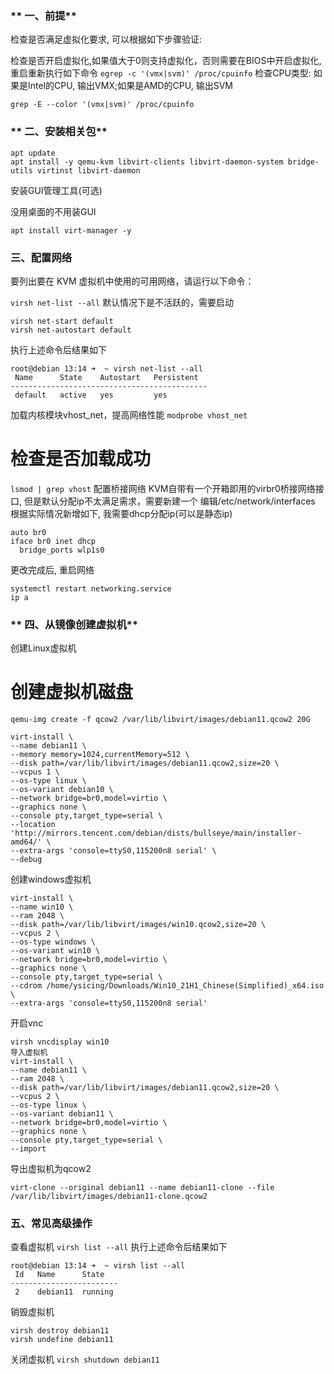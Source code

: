 ### ** 一、前提**

检查是否满足虚拟化要求, 可以根据如下步骤验证:

检查是否开启虚拟化,如果值大于0则支持虚拟化，否则需要在BIOS中开启虚拟化, 重启重新执行如下命令
`egrep -c '(vmx|svm)' /proc/cpuinfo`
检查CPU类型: 如果是Intel的CPU, 输出VMX;如果是AMD的CPU, 输出SVM

`grep -E --color '(vmx|svm)' /proc/cpuinfo`
### ** 二、安装相关包**

```
apt update
apt install -y qemu-kvm libvirt-clients libvirt-daemon-system bridge-utils virtinst libvirt-daemon
```

安装GUI管理工具(可选)

没用桌面的不用装GUI

`apt install virt-manager -y`
### **三、配置网络**

要列出要在 KVM 虚拟机中使用的可用网络，请运行以下命令：

`virsh net-list --all`
默认情况下是不活跃的，需要启动

```
virsh net-start default
virsh net-autostart default
```
执行上述命令后结果如下

```
root@debian 13:14 ➜  ~ virsh net-list --all
 Name      State    Autostart   Persistent
--------------------------------------------
 default   active   yes         yes
```
加载内核模块vhost_net，提高网络性能
`modprobe vhost_net`
# 检查是否加载成功
`lsmod | grep vhost`
配置桥接网络
KVM自带有一个开箱即用的virbr0桥接网络接口, 但是默认分配ip不太满足需求，需要新建一个
编辑/etc/network/interfaces
根据实际情况新增如下, 我需要dhcp分配ip(可以是静态ip)
```
auto br0
iface br0 inet dhcp
  bridge_ports wlp1s0
```
更改完成后, 重启网络

```
systemctl restart networking.service
ip a
```
### ** 四、从镜像创建虚拟机**

创建Linux虚拟机

# 创建虚拟机磁盘
```
qemu-img create -f qcow2 /var/lib/libvirt/images/debian11.qcow2 20G

virt-install \
--name debian11 \
--memory memory=1024,currentMemory=512 \
--disk path=/var/lib/libvirt/images/debian11.qcow2,size=20 \
--vcpus 1 \
--os-type linux \
--os-variant debian10 \
--network bridge=br0,model=virtio \
--graphics none \
--console pty,target_type=serial \
--location 'http://mirrors.tencent.com/debian/dists/bullseye/main/installer-amd64/' \
--extra-args 'console=ttyS0,115200n8 serial' \
--debug
```

创建windows虚拟机
```
virt-install \
--name win10 \
--ram 2048 \
--disk path=/var/lib/libvirt/images/win10.qcow2,size=20 \
--vcpus 2 \
--os-type windows \
--os-variant win10 \
--network bridge=br0,model=virtio \
--graphics none \
--console pty,target_type=serial \
--cdrom /home/ysicing/Downloads/Win10_21H1_Chinese(Simplified)_x64.iso \
--extra-args 'console=ttyS0,115200n8 serial'
```

开启vnc

```
virsh vncdisplay win10
导入虚拟机
virt-install \
--name debian11 \
--ram 2048 \
--disk path=/var/lib/libvirt/images/debian11.qcow2,size=20 \
--vcpus 2 \
--os-type linux \
--os-variant debian11 \
--network bridge=br0,model=virtio \
--graphics none \
--console pty,target_type=serial \
--import
```

导出虚拟机为qcow2

`virt-clone --original debian11 --name debian11-clone --file /var/lib/libvirt/images/debian11-clone.qcow2`
### **五、常见高级操作**
查看虚拟机
`virsh list --all`
执行上述命令后结果如下

```
root@debian 13:14 ➜  ~ virsh list --all
 Id   Name      State
------------------------
 2    debian11  running
```
销毁虚拟机
```
virsh destroy debian11
virsh undefine debian11
```
关闭虚拟机
`virsh shutdown debian11`